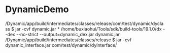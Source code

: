 # DynamicDemo
/Dynamic/app/build/intermediates/classes/release/com/test/dynamic/dyclass $ jar -cvf dynamic.jar *
/home/buxiaohui/Tools/sdk/build-tools/19.1.0/dx --dex --no-strict --output=dynamic_dex.jar dynamic.jar
/Dynamic/app/build/intermediates/classes/release $ jar -cvf dynamic_interface.jar com/test/dynamic/dyinterface/